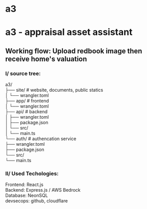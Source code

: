 # a3
# a3 - appraisal asset assistant  

## Working flow: Upload redbook image then receive home's valuation  

### I/ source tree:  

a3/  
├── site/ # website, documents, public statics  
│   └── wrangler.toml  
├── app/ # frontend  
│   └── wrangler.toml  
├── api/ # backend  
│   ├── wrangler.toml  
│   ├── package.json  
│   └── src/  
│       └── main.ts  
└── auth/ # authencation service   
    ├── wrangler.toml  
    ├── package.json  
    └── src/  
        └── main.ts  

### II/ Used Techologies:  

Frontend: React.js  
Backend: Express.js / AWS Bedrock  
Database: NeonSQL  
devsecops: github, cloudflare  